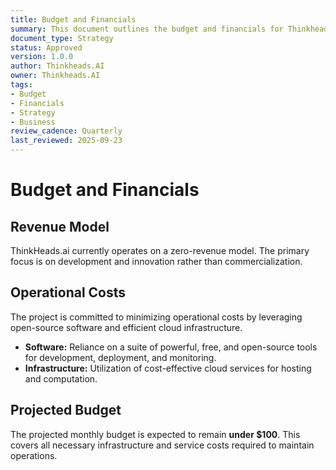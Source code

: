 ```yaml
---
title: Budget and Financials
summary: This document outlines the budget and financials for Thinkheads.AI.
document_type: Strategy
status: Approved
version: 1.0.0
author: Thinkheads.AI
owner: Thinkheads.AI
tags:
- Budget
- Financials
- Strategy
- Business
review_cadence: Quarterly
last_reviewed: 2025-09-23
---
```

# Budget and Financials

## Revenue Model

ThinkHeads.ai currently operates on a zero-revenue model. The primary focus is on development and innovation rather than commercialization.

## Operational Costs

The project is committed to minimizing operational costs by leveraging open-source software and efficient cloud infrastructure.

- **Software:** Reliance on a suite of powerful, free, and open-source tools for development, deployment, and monitoring.
- **Infrastructure:** Utilization of cost-effective cloud services for hosting and computation.

## Projected Budget

The projected monthly budget is expected to remain **under $100**. This covers all necessary infrastructure and service costs required to maintain operations.
